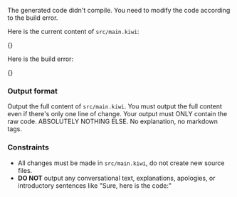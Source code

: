The generated code didn't compile. You need to modify the code according to the build error. 

Here is the current content of `src/main.kiwi`:

{}

Here is the build error:

{}

### Output format

Output the full content of `src/main.kiwi`. You must output the full content even if there's only one line of change.
Your output must ONLY contain the raw code. ABSOLUTELY NOTHING ELSE. No explanation, no markdown tags.

### Constraints

*   All changes must be made in `src/main.kiwi`, do not create new source files.
*   **DO NOT** output any conversational text, explanations, apologies, or introductory sentences like "Sure, here is the code:"
